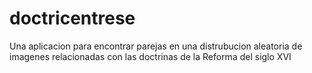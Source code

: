 # doctricentrese

Una aplicacion para encontrar parejas en una distrubucion aleatoria de imagenes relacionadas con las doctrinas de la Reforma del siglo XVI
